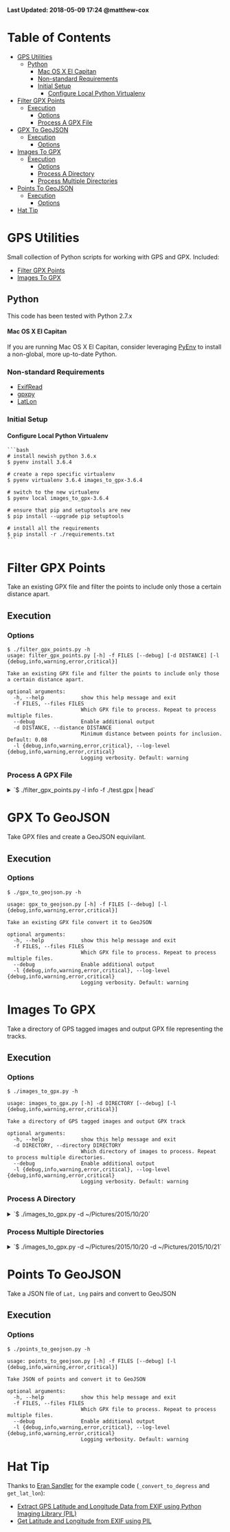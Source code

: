 **Last Updated: 2018-05-09 17:24 @matthew-cox**

Table of Contents
=================
  * [GPS Utilities](#gps-utilities)
    * [Python](#python)
        * [Mac OS X El Capitan](#mac-os-x-el-capitan)
      * [Non-standard Requirements](#non-standard-requirements)
      * [Initial Setup](#initial-setup)
        * [Configure Local Python Virtualenv](#configure-local-python-virtualenv)
  * [Filter GPX Points](#filter-gpx-points)
    * [Execution](#execution)
      * [Options](#options)
      * [Process A GPX File](#process-a-gpx-file)
  * [GPX To GeoJSON](#gpx-to-geojson)
    * [Execution](#execution-1)
      * [Options](#options-1)
  * [Images To GPX](#images-to-gpx)
    * [Execution](#execution-2)
      * [Options](#options-2)
      * [Process A Directory](#process-a-directory)
      * [Process Multiple Directories](#process-multiple-directories)
  * [Points To GeoJSON](#points-to-geojson)
    * [Execution](#execution-3)
      * [Options](#options-3)
  * [Hat Tip](#hat-tip)

# GPS Utilities

Small collection of Python scripts for working with GPS and GPX. Included:

* [Filter GPX Points](#filter-gpx-points)
* [Images To GPX](#images-to-gpx)

## Python

This code has been tested with Python 2.7.x

#### Mac OS X El Capitan

If you are running Mac OS X El Capitan, consider leveraging [PyEnv](https://github.com/yyuu/pyenv) to install a non-global, more up-to-date Python.

### Non-standard Requirements

* [ExifRead](https://pypi.python.org/pypi/ExifRead/)
* [gpxpy](https://github.com/tkrajina/gpxpy)
* [LatLon](https://pypi.python.org/pypi/LatLon/1.0.2)

### Initial Setup

#### Configure Local Python Virtualenv

    ```bash
    # install newish python 3.6.x
    $ pyenv install 3.6.4

    # create a repo specific virtualenv
    $ pyenv virtualenv 3.6.4 images_to_gpx-3.6.4

    # switch to the new virtualenv
    $ pyenv local images_to_gpx-3.6.4

    # ensure that pip and setuptools are new
    $ pip install --upgrade pip setuptools

    # install all the requirements
    $ pip install -r ./requirements.txt
    ```

# Filter GPX Points

Take an existing GPX file and filter the points to include only those a certain distance apart.

## Execution

### Options

    $ ./filter_gpx_points.py -h
    usage: filter_gpx_points.py [-h] -f FILES [--debug] [-d DISTANCE] [-l {debug,info,warning,error,critical}]

    Take an existing GPX file and filter the points to include only those a certain distance apart.

    optional arguments:
      -h, --help            show this help message and exit
      -f FILES, --files FILES
                            Which GPX file to process. Repeat to process multiple files.
      --debug               Enable additional output
      -d DISTANCE, --distance DISTANCE
                            Minimum distance between points for inclusion. Default: 0.08
      -l {debug,info,warning,error,critical}, --log-level {debug,info,warning,error,critical}
                            Logging verbosity. Default: warning

### Process A GPX File

<details>
  <summary>`$ ./filter_gpx_points.py -l info -f ./test.gpx | head`</summary>
```xml
INFO:filter_gpx_points.process_files:Processing file: '<open file './test.gpx', mode 'r' at 0x10e71ded0>'
INFO:filter_gpx_points.process_files:Processing track: '2016/6/16 7:43:3 GMT'
INFO:filter_gpx_points.process_files:Reduced points from '480' to '122'
<?xml version="1.0" encoding="UTF-8"?>
<gpx xmlns:xsi="http://www.w3.org/2001/XMLSchema-instance" xmlns="http://www.topografix.com/GPX/1/0" xsi:schemaLocation="http://www.topografix.com/GPX/1/0 http://www.topografix.com/GPX/1/0/gpx.xsd" version="1.0" creator="gpx.py -- https://github.com/tkrajina/gpxpy">
<trk>
<name>2016/6/16 7:43:3 GMT</name>
<trkseg>
<trkpt lat="59.33191" lon="18.03158667"><ele>112.0</ele><time>2016-06-16T07:43:03Z</time></trkpt>
<trkpt lat="59.331195" lon="18.03086333"><ele>39.0</ele><time>2016-06-16T07:45:34Z</time></trkpt>
<trkpt lat="59.33065333" lon="18.032735"><ele>79.0</ele><time>2016-06-16T07:46:34Z</time></trkpt>
<trkpt lat="59.33027333" lon="18.03428667"><ele>111.0</ele><time>2016-06-16T07:47:34Z</time></trkpt>
<trkpt lat="59.32986167" lon="18.03614167"><ele>63.0</ele><time>2016-06-16T07:49:04Z</time></trkpt>
```
</details>

# GPX To GeoJSON

Take GPX files and create a GeoJSON equivilant.

## Execution

### Options

    $ ./gpx_to_geojson.py -h

    usage: gpx_to_geojson.py [-h] -f FILES [--debug] [-l {debug,info,warning,error,critical}]

    Take an existing GPX file convert it to GeoJSON

    optional arguments:
      -h, --help            show this help message and exit
      -f FILES, --files FILES
                            Which GPX file to process. Repeat to process multiple files.
      --debug               Enable additional output
      -l {debug,info,warning,error,critical}, --log-level {debug,info,warning,error,critical}
                            Logging verbosity. Default: warning

# Images To GPX

Take a directory of GPS tagged images and output GPX file representing the tracks.

## Execution

### Options

    $ ./images_to_gpx.py -h

    usage: images_to_gpx.py [-h] -d DIRECTORY [--debug] [-l {debug,info,warning,error,critical}]

    Take a directory of GPS tagged images and output GPX track

    optional arguments:
      -h, --help            show this help message and exit
      -d DIRECTORY, --directory DIRECTORY
                            Which directory of images to process. Repeat to process multiple directories.
      --debug               Enable additional output
      -l {debug,info,warning,error,critical}, --log-level {debug,info,warning,error,critical}
                            Logging verbosity. Default: warning

### Process A Directory

<details>
  <summary>`$ ./images_to_gpx.py -d ~/Pictures/2015/10/20`</summary>
```xml
<?xml version="1.0" encoding="UTF-8"?>
<gpx xmlns:xsi="http://www.w3.org/2001/XMLSchema-instance" xmlns="http://www.topografix.com/GPX/1/0" xsi:schemaLocation="http://www.topografix.com/GPX/1/0 http://www.topografix.com/GPX/1/0/gpx.xsd" version="1.0" creator="gpx.py -- https://github.com/tkrajina/gpxpy">
<trk>
<trkseg>
<trkpt lat="37.7969027778" lon="-122.405388889"><ele>15.8055727554</ele></trkpt>
<trkpt lat="37.7954222222" lon="-122.404869444"><ele>5.84390243902</ele></trkpt></trkseg></trk></gpx>
```
</details>

### Process Multiple Directories

<details>
  <summary>`$ ./images_to_gpx.py -d ~/Pictures/2015/10/20 -d ~/Pictures/2015/10/21`</summary>
```xml
<?xml version="1.0" encoding="UTF-8"?>
<gpx xmlns:xsi="http://www.w3.org/2001/XMLSchema-instance" xmlns="http://www.topografix.com/GPX/1/0" xsi:schemaLocation="http://www.topografix.com/GPX/1/0 http://www.topografix.com/GPX/1/0/gpx.xsd" version="1.0" creator="gpx.py -- https://github.com/tkrajina/gpxpy">
<trk>
<trkseg>
<trkpt lat="37.7969027778" lon="-122.405388889"><ele>15.8055727554</ele></trkpt>
<trkpt lat="37.7954222222" lon="-122.404869444"><ele>5.84390243902</ele></trkpt></trkseg>
<trkseg>
<trkpt lat="37.7951305556" lon="-122.404786111"><ele>9.54981992797</ele></trkpt>
<trkpt lat="37.7950555556" lon="-122.404555556"><ele>10.6586608443</ele></trkpt>
<trkpt lat="37.7975388889" lon="-122.401947222"><ele>12.3848878394</ele></trkpt>
<trkpt lat="37.8048277778" lon="-122.401038889"><ele>0.50634765625</ele></trkpt>
<trkpt lat="37.8048277778" lon="-122.401038889"><ele>0.929656969171</ele></trkpt>
<trkpt lat="37.8046333333" lon="-122.400825"><ele>4.00738552437</ele></trkpt>
<trkpt lat="37.8053083333" lon="-122.400908333"><ele>3.31253071253</ele></trkpt>
<trkpt lat="37.8045472222" lon="-122.400916667"><ele>1.78895162521</ele></trkpt>
<trkpt lat="37.7951861111" lon="-122.40455"><ele>9.76016260163</ele></trkpt></trkseg></trk></gpx>
```
</details>

# Points To GeoJSON

Take a JSON file of `Lat, Lng` pairs and convert to GeoJSON

## Execution

### Options

    $ ./points_to_geojson.py -h

    usage: points_to_geojson.py [-h] -f FILES [--debug] [-l {debug,info,warning,error,critical}]

    Take JSON of points and convert it to GeoJSON

    optional arguments:
      -h, --help            show this help message and exit
      -f FILES, --files FILES
                            Which GPX file to process. Repeat to process multiple files.
      --debug               Enable additional output
      -l {debug,info,warning,error,critical}, --log-level {debug,info,warning,error,critical}
                            Logging verbosity. Default: warning

# Hat Tip

Thanks to [Eran Sandler](http://eran.sandler.co.il) for the example code (`_convert_to_degress` and `get_lat_lon`):

* [Extract GPS Latitude and Longitude Data from EXIF using Python Imaging Library (PIL)](http://eran.sandler.co.il/2011/05/20/extract-gps-latitude-and-longitude-data-from-exif-using-python-imaging-library-pil/)
* [Get Latitude and Longitude from EXIF using PIL](https://gist.github.com/erans/983821)
